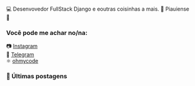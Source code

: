 💻 Desenvovedor FullStack Django e eoutras coisinhas a mais.
🏡 Piauiense 🌵

### Você pode me achar no/na:

📷 [Instagram](https://instagram.com/ohmycodebr/) <br>
📱 [Telegram](https://t.me/gabrielloliveira/) <br>
⚛️ [ohmycode](https://ohmycode.com.br) <br>

### 📕 Últimas postagens

<!-- BLOG:START -->
<!-- BLOG:END -->
